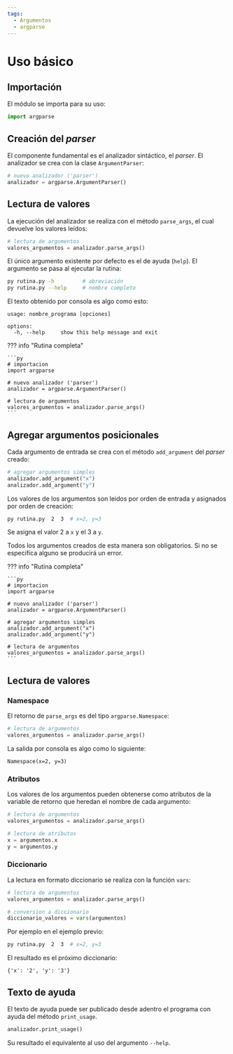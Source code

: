 ```yaml
---
tags:
  - Argumentos
  - argparse
---
```


# Uso básico

## Importación

El módulo se importa para su uso:

```py
import argparse
```


## Creación del *parser*

El componente fundamental es el analizador sintáctico,
el *parser*.
El analizador se crea con la clase `ArgumentParser`:


```py
# nuevo analizador ('parser') 
analizador = argparse.ArgumentParser()
```

## Lectura de valores

<!-- La lectura de argumentos de entrada -->
La ejecución del analizador
se realiza con el método `parse_args`,
el cual devuelve los valores leídos:

```py
# lectura de argumentos
valores_argumentos = analizador.parse_args()
```

El único argumento existente por defecto es el de ayuda (`help`). 
El argumento se pasa al ejecutar la rutina:

```bash
py rutina.py -h         # abreviación
py rutina.py --help     # nombre completo
```


El texto obtenido por consola es algo como esto:

```
usage: nombre_programa [opciones]

options:
  -h, --help     show this help message and exit
```

??? info "Rutina completa"


    ```py
    # importacion
    import argparse

    # nuevo analizador ('parser') 
    analizador = argparse.ArgumentParser()

    # lectura de argumentos
    valores_argumentos = analizador.parse_args()
    ```


## Agregar argumentos posicionales

Cada argumento de entrada se crea con el método `add_argument`
del *parser* creado:

```py
# agregar argumentos simples
analizador.add_argument("x")
analizador.add_argument("y")
```


Los valores de los argumentos son leidos por orden de entrada
y asignados por orden de creación:

```bash
py rutina.py  2  3  # x=2, y=3
```

Se asigna el valor 2 a `x` y el 3 a `y`.

Todos los argumentos creados de esta manera son obligatorios.
Si no se especifica alguno se producirá un error.



??? info "Rutina completa"


    ```py
    # importacion
    import argparse

    # nuevo analizador ('parser') 
    analizador = argparse.ArgumentParser()

    # agregar argumentos simples
    analizador.add_argument("x")
    analizador.add_argument("y")

    # lectura de argumentos
    valores_argumentos = analizador.parse_args()
    ```

## Lectura de valores


### Namespace

El retorno de `parse_args` es del tipo `argparse.Namespace`:

```py
# lectura de argumentos
valores_argumentos = analizador.parse_args()
```

La salida por consola es algo como lo siguiente:
```
Namespace(x=2, y=3)
```

### Atributos

Los valores de los argumentos pueden obtenerse
como atributos de la variable de retorno
que heredan el nombre de cada argumento:

```py
# lectura de argumentos
valores_argumentos = analizador.parse_args()

# lectura de atributos
x = argumentos.x
y = argumentos.y
```


### Diccionario

La lectura en formato diccionario se realiza con la función `vars`:

```py
# lectura de argumentos
valores_argumentos = analizador.parse_args()

# conversion a diccionario
diccionario_valores = vars(argumentos)
```

Por ejemplo en el ejemplo previo:

```bash
py rutina.py  2  3  # x=2, y=3
```
El resultado es el próximo diccionario:

```
{'x': '2', 'y': '3'}
```

## Texto de ayuda

El texto de ayuda puede ser publicado desde adentro el programa
con ayuda del método `print_usage`.

```py
analizador.print_usage()
```

Su resultado el equivalente al uso del argumento `--help`.



